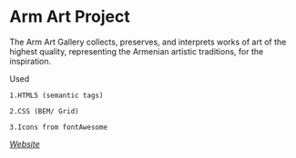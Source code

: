 # Arm Art Project

The Arm Art Gallery collects, preserves, and interprets works of art of the highest quality, representing the Armenian artistic traditions, for the inspiration.

Used

    1.HTML5 (semantic tags)

    2.CSS (BEM/ Grid)

    3.Icons from fontAwesome

<i> <a href="http://arm-modart.com/app/index.html" target="_blank">Website</a> </i>
